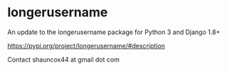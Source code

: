 # longerusername
An update to the longerusername package for Python 3 and Django 1.8+

https://pypi.org/project/longerusername/#description



Contact
shauncox44 at gmail dot com



